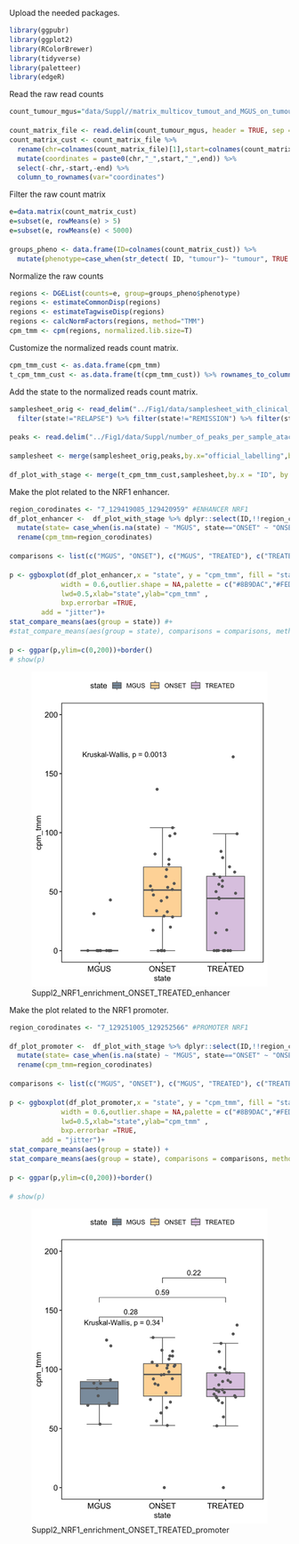 Upload the needed packages.

``` r
library(ggpubr)
library(ggplot2)
library(RColorBrewer)
library(tidyverse)
library(paletteer)
library(edgeR)
```

Read the raw read counts

``` r
count_tumour_mgus="data/Suppl//matrix_multicov_tumout_and_MGUS_on_tumour_master_list_0124.txt"

count_matrix_file <- read.delim(count_tumour_mgus, header = TRUE, sep = "\t") 
count_matrix_cust <- count_matrix_file %>%   
  rename(chr=colnames(count_matrix_file)[1],start=colnames(count_matrix_file)[2],end=colnames(count_matrix_file)[3]) %>% 
  mutate(coordinates = paste0(chr,"_",start,"_",end)) %>% 
  select(-chr,-start,-end) %>% 
  column_to_rownames(var="coordinates")
```

Filter the raw count matrix

``` r
e=data.matrix(count_matrix_cust)
e=subset(e, rowMeans(e) > 5)
e=subset(e, rowMeans(e) < 5000)

groups_pheno <- data.frame(ID=colnames(count_matrix_cust)) %>% 
  mutate(phenotype=case_when(str_detect( ID, "tumour")~ "tumour", TRUE ~ "MGUS")) 
```

Normalize the raw counts

``` r
regions <- DGEList(counts=e, group=groups_pheno$phenotype)
regions <- estimateCommonDisp(regions)
regions <- estimateTagwiseDisp(regions)
regions <- calcNormFactors(regions, method="TMM")
cpm_tmm <- cpm(regions, normalized.lib.size=T)
```

Customize the normalized reads count matrix.

``` r
cpm_tmm_cust <- as.data.frame(cpm_tmm) 
t_cpm_tmm_cust <- as.data.frame(t(cpm_tmm_cust)) %>% rownames_to_column(var="ID")
```

Add the state to the normalized reads count matrix.

``` r
samplesheet_orig <- read_delim("../Fig1/data/samplesheet_with_clinical_data_customized_cytogenetic_pc_info_mm59bis_4kpeaks_necessary_info_03september2024.tsv",delim = "\t", col_names = T) %>% distinct() %>% 
  filter(state!="RELAPSE") %>% filter(state!="REMISSION") %>% filter(state!="MGUS")

peaks <- read.delim("../Fig1/data/Suppl/number_of_peaks_per_sample_atac_tumour_mgus_2023.txt",sep = "\t", header = T) %>% arrange(NumLine)

samplesheet <- merge(samplesheet_orig,peaks,by.x="official_labelling",by.y="Filename")

df_plot_with_stage <- merge(t_cpm_tmm_cust,samplesheet,by.x = "ID", by.y = "official_labelling", all.x = TRUE)
```

Make the plot related to the NRF1 enhancer.

``` r
region_corodinates <- "7_129419085_129420959" #ENHANCER NRF1
df_plot_enhancer <-  df_plot_with_stage %>% dplyr::select(ID,!!region_corodinates,state) %>% 
  mutate(state= case_when(is.na(state) ~ "MGUS", state=="ONSET" ~ "ONSET", TRUE ~ "TREATED")) %>% 
  rename(cpm_tmm=region_corodinates)

comparisons <- list(c("MGUS", "ONSET"), c("MGUS", "TREATED"), c("TREATED", "ONSET"))

p <- ggboxplot(df_plot_enhancer,x = "state", y = "cpm_tmm", fill = "state", color = "#696969",
             width = 0.6,outlier.shape = NA,palette = c("#8B9DAC","#FED9A6","#DECBE4"),
             lwd=0.5,xlab="state",ylab="cpm_tmm" ,
             bxp.errorbar =TRUE,
        add = "jitter")+
stat_compare_means(aes(group = state)) #+ 
#stat_compare_means(aes(group = state), comparisons = comparisons, method = "wilcox.test")
    
p <- ggpar(p,ylim=c(0,200))+border()
# show(p) 
```

<figure>
<img
src="https://github.com/cleliacort/NRF1_paper/blob/main/Fig2/figures/Suppl/NRF1_enrichment_ONSET_TREATED_0724_cpm_tmm_correct_ENHANCER.png"
alt="Suppl2_NRF1_enrichment_ONSET_TREATED_enhancer" />
<figcaption
aria-hidden="true">Suppl2_NRF1_enrichment_ONSET_TREATED_enhancer</figcaption>
</figure>

Make the plot related to the NRF1 promoter.

``` r
region_corodinates <- "7_129251005_129252566" #PROMOTER NRF1

df_plot_promoter <-  df_plot_with_stage %>% dplyr::select(ID,!!region_corodinates,state) %>% 
  mutate(state= case_when(is.na(state) ~ "MGUS", state=="ONSET" ~ "ONSET", TRUE ~ "TREATED")) %>% 
  rename(cpm_tmm=region_corodinates)

comparisons <- list(c("MGUS", "ONSET"), c("MGUS", "TREATED"), c("TREATED", "ONSET"))

p <- ggboxplot(df_plot_promoter,x = "state", y = "cpm_tmm", fill = "state", color = "#696969",
             width = 0.6,outlier.shape = NA,palette = c("#8B9DAC","#FED9A6","#DECBE4"),
             lwd=0.5,xlab="state",ylab="cpm_tmm" ,
             bxp.errorbar =TRUE,
        add = "jitter")+
stat_compare_means(aes(group = state)) + 
stat_compare_means(aes(group = state), comparisons = comparisons, method = "wilcox.test")
    
p <- ggpar(p,ylim=c(0,200))+border()

# show(p)  
```

<figure>
<img
src="https://github.com/cleliacort/NRF1_paper/blob/main/Fig2/figures/Suppl/NRF1_enrichment_ONSET_TREATED_0724_cpm_tmm_correct_PROMOTER.png"
alt="Suppl2_NRF1_enrichment_ONSET_TREATED_promoter" />
<figcaption
aria-hidden="true">Suppl2_NRF1_enrichment_ONSET_TREATED_promoter</figcaption>
</figure>
